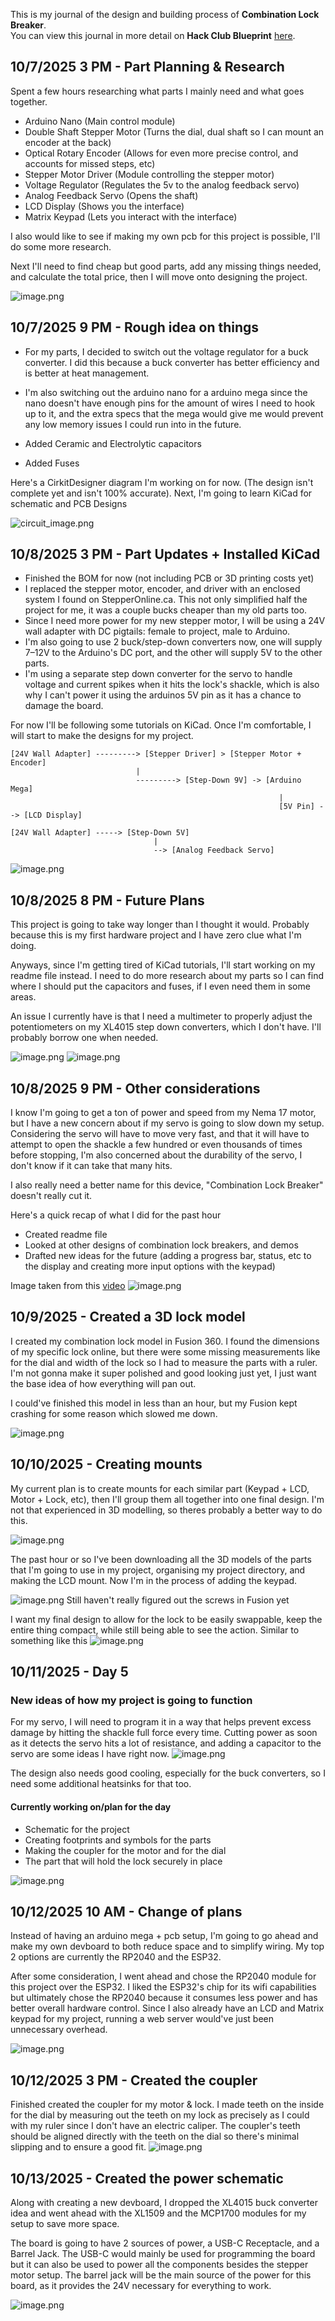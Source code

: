 <!--
  ===================    !!READ THIS NOTICE!!   ====================
  DO NOT edit this file manually. Your changes WILL BE OVERWRITTEN!
  This journal is auto generated and updated by Hack Club Blueprint.
  To edit this file, please edit your journal entries on Blueprint.
  ==================================================================
-->

This is my journal of the design and building process of **Combination Lock Breaker**.  
You can view this journal in more detail on **Hack Club Blueprint** [here](https://blueprint.hackclub.com/projects/257).


## 10/7/2025 3 PM - Part Planning & Research  

Spent a few hours researching what parts I mainly need and what goes together.

- Arduino Nano (Main control module)
- Double Shaft Stepper Motor (Turns the dial, dual shaft so I can mount an encoder at the back)
- Optical Rotary Encoder (Allows for even more precise control, and accounts for missed steps, etc)
- Stepper Motor Driver (Module controlling the stepper motor)
- Voltage Regulator (Regulates the 5v to the analog feedback servo)
- Analog Feedback Servo (Opens the shaft)
- LCD Display (Shows you the interface)
- Matrix Keypad (Lets you interact with the interface)

I also would like to see if making my own pcb for this project is possible, I'll do some more research.

Next I'll need to find cheap but good parts, add any missing things needed, and calculate the total price, then I will move onto designing the project.

![image.png](https://blueprint.hackclub.com/user-attachments/blobs/proxy/eyJfcmFpbHMiOnsiZGF0YSI6OTc0LCJwdXIiOiJibG9iX2lkIn19--356dfb0ca2f2a88b0ce5be38759c56d7f7bb34bf/image.png)  

## 10/7/2025 9 PM - Rough idea on things  

- For my parts, I decided to switch out the voltage regulator for a buck converter. I did this because a buck converter has better efficiency and is better at heat management.
- I'm also switching out the arduino nano for a arduino mega since the nano doesn't have enough pins for the amount of wires I need to hook up to it, and the extra specs that the mega would give me would prevent any low memory issues I could run into in the future.

- Added Ceramic and Electrolytic capacitors
- Added Fuses

Here's a CirkitDesigner diagram I'm working on for now. (The design isn't complete yet and isn't 100% accurate). Next, I'm going to learn KiCad for schematic and PCB Designs

![circuit_image.png](https://blueprint.hackclub.com/user-attachments/blobs/proxy/eyJfcmFpbHMiOnsiZGF0YSI6OTg3LCJwdXIiOiJibG9iX2lkIn19--ab46f0c58df6a172ee31255a74e5128cb3edefcf/circuit_image.png)
  

## 10/8/2025 3 PM - Part Updates + Installed KiCad  

- Finished the BOM for now (not including PCB or 3D printing costs yet)
- I replaced the stepper motor, encoder, and driver with an enclosed system I found on StepperOnline.ca. This not only simplified half the project for me, it was a couple bucks cheaper than my old parts too.
- Since I need more power for my new stepper motor, I will be using a 24V wall adapter with DC pigtails: female to project, male to Arduino.
- I'm also going to use 2 buck/step-down converters now, one will supply 7–12V to the Arduino's DC port, and the other will supply 5V to the other parts.
- I'm using a separate step down converter for the servo to handle voltage and current spikes when it hits the lock's shackle, which is also why I can't power it using the arduinos 5V pin as it has a chance to damage the board.


For now I'll be following some tutorials on KiCad. Once I'm comfortable, I will start to make the designs for my project.

```
[24V Wall Adapter] ---------> [Stepper Driver] > [Stepper Motor + Encoder]
                            |
                            ---------> [Step-Down 9V] -> [Arduino Mega]
                                                            |
                                                            [5V Pin] --> [LCD Display]

[24V Wall Adapter] -----> [Step-Down 5V]
                                |
                                --> [Analog Feedback Servo]
```

![image.png](https://blueprint.hackclub.com/user-attachments/blobs/proxy/eyJfcmFpbHMiOnsiZGF0YSI6MTEyNCwicHVyIjoiYmxvYl9pZCJ9fQ==--3fa25aba29aa10d2b1982774c30b7bc776e77f62/image.png)  

## 10/8/2025 8 PM - Future Plans  

This project is going to take way longer than I thought it would. Probably because this is my first hardware project and I have zero clue what I'm doing.

Anyways, since I'm getting tired of KiCad tutorials, I'll start working on my readme file instead. I need to do more research about my parts so I can find where I should put the capacitors and fuses, if I even need them in some areas.

An issue I currently have is that I need a multimeter to properly adjust the potentiometers on my XL4015 step down converters, which I don't have. I'll probably borrow one when needed.


![image.png](https://blueprint.hackclub.com/user-attachments/blobs/proxy/eyJfcmFpbHMiOnsiZGF0YSI6MTE0OCwicHVyIjoiYmxvYl9pZCJ9fQ==--96764195dfdfb84a6bd3735269b18daf66965cb4/image.png)
![image.png](https://blueprint.hackclub.com/user-attachments/blobs/proxy/eyJfcmFpbHMiOnsiZGF0YSI6MTE1MCwicHVyIjoiYmxvYl9pZCJ9fQ==--0038461fc20474c2ae9f99724bc08ac72dc24be4/image.png)

  

## 10/8/2025 9 PM - Other considerations  

I know I'm going to get a ton of power and speed from my Nema 17 motor, but I have a new concern about if my servo is going to slow down my setup. Considering the servo will have to move very fast, and that it will have to attempt to open the shackle a few hundred or even thousands of times before stopping, I'm also concerned about the durability of the servo, I don't know if it can take that many hits.

I also really need a better name for this device, "Combination Lock Breaker" doesn't really cut it.


Here's a quick recap of what I did for the past hour
- Created readme file
- Looked at other designs of combination lock breakers, and demos
- Drafted new ideas for the future (adding a progress bar, status, etc to the display and creating more input options with the keypad)

Image taken from this [video](https://www.youtube.com/watch?v=tteG2hQaDeg)
![image.png](https://blueprint.hackclub.com/user-attachments/blobs/proxy/eyJfcmFpbHMiOnsiZGF0YSI6MTE1OSwicHVyIjoiYmxvYl9pZCJ9fQ==--3b4dba8fd93c74906c0d5bc96ffb81d57deb44b7/image.png)  

## 10/9/2025 - Created a 3D lock model  

I created my combination lock model in Fusion 360. I found the dimensions of my specific lock online, but there were some missing measurements like for the dial and width of the lock so I had to measure the parts with a ruler. I'm not gonna make it super polished and good looking just yet, I just want the base idea of how everything will pan out.

I could've finished this model in less than an hour, but my Fusion kept crashing for some reason which slowed me down.

![image.png](https://blueprint.hackclub.com/user-attachments/blobs/proxy/eyJfcmFpbHMiOnsiZGF0YSI6MTI3MywicHVyIjoiYmxvYl9pZCJ9fQ==--38f4645b98e3accc362fa22da5bdb5f5ad15689d/image.png)
  

## 10/10/2025 - Creating mounts  

My current plan is to create mounts for each similar part (Keypad + LCD, Motor + Lock, etc), then I'll group them all together into one final design. I'm not that experienced in 3D modelling, so theres probably a better way to do this.

![image.png](https://blueprint.hackclub.com/user-attachments/blobs/proxy/eyJfcmFpbHMiOnsiZGF0YSI6MTUwOCwicHVyIjoiYmxvYl9pZCJ9fQ==--7ed135812b2fb258fd081d1cd8f79a02ebd2f4e7/image.png)

The past hour or so I've been downloading all the 3D models of the parts that I'm going to use in my project, organising my project directory, and making the LCD mount. Now I'm in the process of adding the keypad.

![image.png](https://blueprint.hackclub.com/user-attachments/blobs/proxy/eyJfcmFpbHMiOnsiZGF0YSI6MTUwNywicHVyIjoiYmxvYl9pZCJ9fQ==--c7a29624a0aa1a0c5f37c14fa64640002df1afa9/image.png)
Still haven't really figured out the screws in Fusion yet

I want my final design to allow for the lock to be easily swappable, keep the entire thing compact, while still being able to see the action. Similar to something like this
![image.png](https://blueprint.hackclub.com/user-attachments/blobs/proxy/eyJfcmFpbHMiOnsiZGF0YSI6MTUxMSwicHVyIjoiYmxvYl9pZCJ9fQ==--0789cfc56b2f89b18139c5e9048343ea1f1393f1/image.png)
  

## 10/11/2025 - Day 5  

### New ideas of how my project is going to function
For my servo, I will need to program it in a way that helps prevent excess damage by hitting the shackle full force every time. Cutting power as soon as it detects the servo hits a lot of resistance, and adding a capacitor to the servo are some ideas I have right now.
![image.png](https://blueprint.hackclub.com/user-attachments/blobs/proxy/eyJfcmFpbHMiOnsiZGF0YSI6MTY3MywicHVyIjoiYmxvYl9pZCJ9fQ==--3b185be5a05c2a3ffe001d22fa10327b438795e5/image.png)

The design also needs good cooling, especially for the buck converters, so I need some additional heatsinks for that too.


#### Currently working on/plan for the day
- Schematic for the project
- Creating footprints and symbols for the parts
- Making the coupler for the motor and for the dial
- The part that will hold the lock securely in place

![image.png](https://blueprint.hackclub.com/user-attachments/blobs/proxy/eyJfcmFpbHMiOnsiZGF0YSI6MTY3MiwicHVyIjoiYmxvYl9pZCJ9fQ==--09bdaf989b776b26d6550253edc72e59a597f75b/image.png)

  

## 10/12/2025 10 AM - Change of plans  

Instead of having an arduino mega + pcb setup, I'm going to go ahead and make my own devboard to both reduce space and to simplify wiring. My top 2 options are currently the RP2040 and the ESP32.

After some consideration, I went ahead and chose the RP2040 module for this project over the ESP32. I liked the ESP32's chip for its wifi capabilities but ultimately chose the RP2040 because it consumes less power and has better overall hardware control. Since I also already have an LCD and Matrix keypad for my project, running a web server would've just been unnecessary overhead.

![image.png](https://blueprint.hackclub.com/user-attachments/blobs/proxy/eyJfcmFpbHMiOnsiZGF0YSI6MTgxMywicHVyIjoiYmxvYl9pZCJ9fQ==--7ebe088d12976e3a2289415c91808f01e57f1dd0/image.png)
  

## 10/12/2025 3 PM - Created the coupler  

Finished created the coupler for my motor & lock. I made teeth on the inside for the dial by measuring out the teeth on my lock as precisely as I could with my ruler since I don't have an electric caliper. The coupler's teeth should be aligned directly with the teeth on the dial so there's minimal slipping and to ensure a good fit.
![image.png](https://blueprint.hackclub.com/user-attachments/blobs/proxy/eyJfcmFpbHMiOnsiZGF0YSI6MTg4NCwicHVyIjoiYmxvYl9pZCJ9fQ==--550c2aa22b2b637c9a6a0eab5bd9658fe441673f/image.png)

  

## 10/13/2025 - Created the power schematic  

Along with creating a new devboard, I dropped the XL4015 buck converter idea and went ahead with the XL1509 and the MCP1700 modules for my setup to save more space.

The board is going to have 2 sources of power, a USB-C Receptacle, and a Barrel Jack. The USB-C would mainly be used for programming the board but it can also be used to power all the components besides the stepper motor setup. The barrel jack will be the main source of the power for this board, as it provides the 24V necessary for everything to work.


![image.png](https://blueprint.hackclub.com/user-attachments/blobs/proxy/eyJfcmFpbHMiOnsiZGF0YSI6MjA4NiwicHVyIjoiYmxvYl9pZCJ9fQ==--bd50f3fa79b0090ebb891a1a26503cd881592415/image.png)
  

